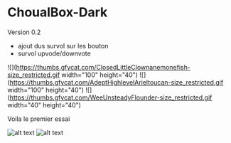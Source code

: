 # ChoualBox-Dark

Version 0.2

- ajout dus survol sur les bouton
- survol upvode/downvote

![](https://thumbs.gfycat.com/ClosedLittleClownanemonefish-size_restricted.gif width="100" height="40")
![](https://thumbs.gfycat.com/AdeptHighlevelArieltoucan-size_restricted.gif width="100" height="40")
![](https://thumbs.gfycat.com/WeeUnsteadyFlounder-size_restricted.gif width="40" height="40")

Voila le premier essai

![alt text](https://image.noelshack.com/fichiers/2018/19/5/1526041012-choulaboxdarkacceuil.jpg)
![alt text](https://image.noelshack.com/fichiers/2018/19/5/1526041017-choulaboxdarkbox.jpg)
